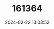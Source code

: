 ---
title: "161364"
category: "Galeus eastmani"
draft: false
date: 2024-02-22 13:03:52
languages:
  English: ["Gecko Catshark"]
---